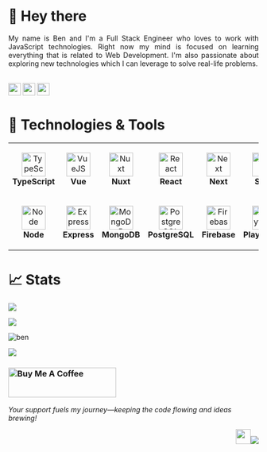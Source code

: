 # 👋 Hey there

<div align="justify">
    My name is Ben and I'm a Full Stack Engineer who loves to work with JavaScript technologies. Right now my mind is focused on learning everything that is related to Web Development. I'm also passionate about exploring new technologies which I can leverage to solve real-life problems.
</div>

<br/><a href="https://www.linkedin.com/in/ben-vilakazi"><img src="https://img.shields.io/badge/linkedin-%230077B5.svg?&style=for-the-badge&logo=linkedin&logoColor=white" height=25></a>
<a href="https://benvilakazi94@gmail.com"><img src="https://img.shields.io/badge/Gmail-D14836?style=for-the-badge&logo=gmail&logoColor=white" height=25></a>
<a href="https://twitter.com/benvilakazi94"><img src="https://img.shields.io/twitter/follow/Ben?logo=twitter&style=for-the-badgelogoColor=white" height=25 /></a>



# 🔧 Technologies & Tools

<table>
  <tr>
    <td align="center" height="108" width="108">
      <img
        src="https://cdn.jsdelivr.net/gh/devicons/devicon/icons/typescript/typescript-plain.svg"
        width="48"
        height="48"
        alt="TypeScript"
      />
      <br /><strong>TypeScript</strong>
    </td>
    <td align="center" height="108" width="108">
      <img
        src="https://cdn.jsdelivr.net/gh/devicons/devicon/icons/vuejs/vuejs-original.svg"
        width="48"
        height="48"
        alt="VueJS"
      />
      <br /><strong>Vue</strong>
    </td>
    <td align="center" height="108" width="108">
      <img
        src="https://cdn.jsdelivr.net/gh/devicons/devicon/icons/nuxtjs/nuxtjs-original.svg"
        width="48"
        height="48"
        alt="Nuxt"
      />
      <br /><strong>Nuxt</strong>
    </td>
    <td align="center" height="108" width="108">
      <img
        src="https://cdn.jsdelivr.net/gh/devicons/devicon/icons/react/react-original.svg"
        width="48"
        height="48"
        alt="React"
      />
      <br /><strong>React</strong>
    </td>
    <td align="center" height="108" width="108">
      <img
        src="https://cdn.jsdelivr.net/gh/devicons/devicon/icons/nextjs/nextjs-original.svg"
        width="48"
        height="48"
        alt="Next"
      />
      <br /><strong>Next</strong>
    </td>
    <td align="center" height="108" width="108">
      <img
        src="https://cdn.jsdelivr.net/gh/devicons/devicon/icons/sass/sass-original.svg"
        width="48"
        height="48"
        alt="Sass"
      />
      <br /><strong>Sass</strong>
    </td>
    <td align="center" height="108" width="108">
      <img
        src="https://cdn.jsdelivr.net/gh/devicons/devicon/icons/tailwindcss/tailwindcss-original.svg"
        width="48"
        height="48"
        alt="Tailwind"
      />
      <br /><strong>Tailwind</strong>
    </td>
    <td align="center" height="108" width="108">
      <img
        src="https://cdn.jsdelivr.net/gh/devicons/devicon/icons/materialui/materialui-original.svg"
        width="48"
        height="48"
        alt="Material UI"
      />
      <br /><strong>Material UI</strong>
    </td>
  </tr>
  <tr>
    <td align="center" height="108" width="108">
      <img
        src="https://cdn.jsdelivr.net/gh/devicons/devicon/icons/nodejs/nodejs-original.svg"
        width="48"
        height="48"
        alt="Node"
      />
      <br /><strong>Node</strong>
    </td>
    <td align="center" height="108" width="108">
      <img
        src="https://cdn.jsdelivr.net/gh/devicons/devicon/icons/express/express-original.svg"
        width="48"
        height="48"
        alt="Express"
      />
      <br /><strong>Express</strong>
    </td>
    <td align="center" height="108" width="108">
      <img
        src="https://cdn.jsdelivr.net/gh/devicons/devicon/icons/mongodb/mongodb-original.svg"
        width="48"
        height="48"
        alt="MongoDB"
      />
      <br /><strong>MongoDB</strong>
    </td>
    <td align="center" height="108" width="108">
      <img
        src="https://cdn.jsdelivr.net/gh/devicons/devicon/icons/postgresql/postgresql-original.svg"
        width="48"
        height="48"
        alt="PostgreSQL"
      />
      <br /><strong>PostgreSQL</strong>
    </td>
    <td align="center" height="108" width="108">
      <img
        src="https://cdn.jsdelivr.net/gh/devicons/devicon/icons/firebase/firebase-plain.svg"
        width="48"
        height="48"
        alt="Firebase"
      />
      <br /><strong>Firebase</strong>
    </td>
    <td align="center" height="108" width="108">
      <img
        src="https://cdn.jsdelivr.net/gh/devicons/devicon/icons/playwright/playwright-original.svg"
        width="48"
        height="48"
        alt="Playwright"
      />
      <br /><strong>Playwright</strong>
    </td>
    <td align="center" height="108" width="108">
      <img
        src="https://cdn.jsdelivr.net/gh/devicons/devicon/icons/docker/docker-original.svg"
        width="48"
        height="48"
        alt="Docker"
      />
      <br /><strong>Docker</strong>
    </td>
    <td align="center" height="108" width="108">
      <img
        src="https://cdn.jsdelivr.net/gh/devicons/devicon/icons/amazonwebservices/amazonwebservices-plain-wordmark.svg"
        width="48"
        height="48"
        alt="AWS"
      />
      <br /><strong>AWS</strong>
    </td>
  </tr>
</table>

# 📈 Stats

<img
  src="https://github-readme-stats.vercel.app/api?username=benvilakazi&show_icons=true&theme=react&&hide_border=true"
/>

<img
  src="https://github-readme-streak-stats.herokuapp.com/?user=benvilakazi&&theme=react&&hide_border=true"
/>

<p align="left"><img src="http://github-profile-summary-cards.vercel.app/api/cards/profile-details?username=benvilakazi&theme=react" alt="ben" /></p>

<img 
    src="https://github-readme-stats.vercel.app/api/top-langs/?username=Aysuarex&langs_count=6&count_private=true&layout=compact&theme=react&hide_border=true"/>

<h3><a href="https://www.buymeacoffee.com/xolanithegp"><img src="https://cdn.buymeacoffee.com/buttons/v2/default-yellow.png" alt="Buy Me A Coffee" style="height: 60px !important;width: 217px !important;" ></a></h3>
<i>Your support fuels my journey—keeping the code flowing and ideas brewing!</i>

<p align="right"> <img src="https://media.giphy.com/media/WUlplcMpOCEmTGBtBW/giphy.gif" width="30"><img src="https://komarev.com/ghpvc/?username=aysuarex&label=Profile%20views&color=0e75b6&style=flat" /> </p>
